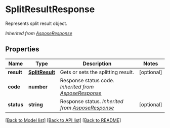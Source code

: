 # SplitResultResponse
Represents split result object.

*Inherited from [AsposeResponse](AsposeResponse.md)*
## Properties
Name | Type | Description | Notes
------------ | ------------- | ------------- | -------------
**result** | [**SplitResult**](SplitResult.md) | Gets or sets the splitting result. | [optional]
**code** | **number** | Response status code. *Inherited from [AsposeResponse](AsposeResponse.md)* | 
**status** | **string** | Response status. *Inherited from [AsposeResponse](AsposeResponse.md)* | [optional]

[[Back to Model list]](../README.md#documentation-for-models) [[Back to API list]](../README.md#documentation-for-api-endpoints) [[Back to README]](../README.md)

